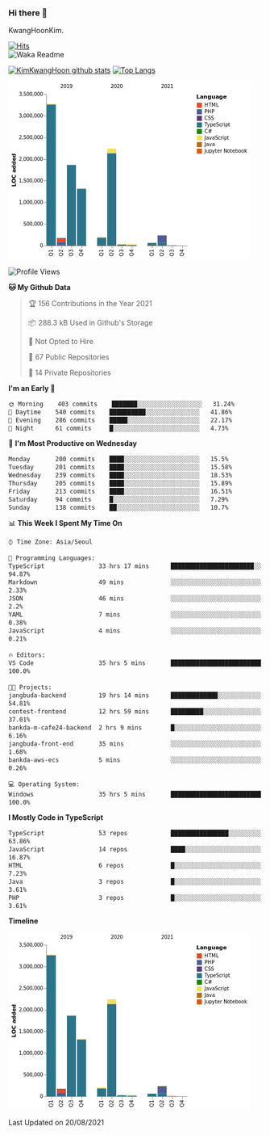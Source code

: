 ### Hi there 👋

KwangHoonKim.

[![Hits](https://hits.seeyoufarm.com/api/count/incr/badge.svg?url=https%3A%2F%2Fgithub.com%2Frhkdgns95)](https://hits.seeyoufarm.com)  
![Waka Readme](https://github.com/rhkdgns95/rhkdgns95/workflows/Waka%20Readme/badge.svg)

[![KimKwangHoon github stats](https://github-readme-stats.vercel.app/api?username=rhkdgns95&show_icons=true)](https://github.com/rhkdgns95/github-readme-stats)   [![Top Langs](https://github-readme-stats.vercel.app/api/top-langs/?username=rhkdgns95&layout=compact)](https://github.com/rhkdgns95/github-readme-stats)   


![Chart not found](https://raw.githubusercontent.com/rhkdgns95/rhkdgns95/master/charts/bar_graph.png) 



<!--START_SECTION:waka-->
![Profile Views](http://img.shields.io/badge/Profile%20Views-1-blue)

**🐱 My Github Data** 

> 🏆 156 Contributions in the Year 2021
 > 
> 📦 288.3 kB Used in Github's Storage 
 > 
> 🚫 Not Opted to Hire
 > 
> 📜 67 Public Repositories 
 > 
> 🔑 14 Private Repositories  
 > 
**I'm an Early 🐤** 

```text
🌞 Morning    403 commits    ███████░░░░░░░░░░░░░░░░░░   31.24% 
🌆 Daytime    540 commits    ██████████░░░░░░░░░░░░░░░   41.86% 
🌃 Evening    286 commits    █████░░░░░░░░░░░░░░░░░░░░   22.17% 
🌙 Night      61 commits     █░░░░░░░░░░░░░░░░░░░░░░░░   4.73%

```
📅 **I'm Most Productive on Wednesday** 

```text
Monday       200 commits    ████░░░░░░░░░░░░░░░░░░░░░   15.5% 
Tuesday      201 commits    ████░░░░░░░░░░░░░░░░░░░░░   15.58% 
Wednesday    239 commits    ████░░░░░░░░░░░░░░░░░░░░░   18.53% 
Thursday     205 commits    ████░░░░░░░░░░░░░░░░░░░░░   15.89% 
Friday       213 commits    ████░░░░░░░░░░░░░░░░░░░░░   16.51% 
Saturday     94 commits     █░░░░░░░░░░░░░░░░░░░░░░░░   7.29% 
Sunday       138 commits    ██░░░░░░░░░░░░░░░░░░░░░░░   10.7%

```


📊 **This Week I Spent My Time On** 

```text
⌚︎ Time Zone: Asia/Seoul

💬 Programming Languages: 
TypeScript               33 hrs 17 mins      ███████████████████████░░   94.87% 
Markdown                 49 mins             ░░░░░░░░░░░░░░░░░░░░░░░░░   2.33% 
JSON                     46 mins             ░░░░░░░░░░░░░░░░░░░░░░░░░   2.2% 
YAML                     7 mins              ░░░░░░░░░░░░░░░░░░░░░░░░░   0.38% 
JavaScript               4 mins              ░░░░░░░░░░░░░░░░░░░░░░░░░   0.21%

🔥 Editors: 
VS Code                  35 hrs 5 mins       █████████████████████████   100.0%

🐱‍💻 Projects: 
jangbuda-backend         19 hrs 14 mins      █████████████░░░░░░░░░░░░   54.81% 
contest-frontend         12 hrs 59 mins      █████████░░░░░░░░░░░░░░░░   37.01% 
bankda-m-cafe24-backend  2 hrs 9 mins        █░░░░░░░░░░░░░░░░░░░░░░░░   6.16% 
jangbuda-front-end       35 mins             ░░░░░░░░░░░░░░░░░░░░░░░░░   1.68% 
bankda-aws-ecs           5 mins              ░░░░░░░░░░░░░░░░░░░░░░░░░   0.26%

💻 Operating System: 
Windows                  35 hrs 5 mins       █████████████████████████   100.0%

```

**I Mostly Code in TypeScript** 

```text
TypeScript               53 repos            ████████████████░░░░░░░░░   63.86% 
JavaScript               14 repos            ████░░░░░░░░░░░░░░░░░░░░░   16.87% 
HTML                     6 repos             █░░░░░░░░░░░░░░░░░░░░░░░░   7.23% 
Java                     3 repos             █░░░░░░░░░░░░░░░░░░░░░░░░   3.61% 
PHP                      3 repos             █░░░░░░░░░░░░░░░░░░░░░░░░   3.61%

```


**Timeline**

![Chart not found](https://raw.githubusercontent.com/rhkdgns95/rhkdgns95/master/charts/bar_graph.png) 


 Last Updated on 20/08/2021
<!--END_SECTION:waka-->
